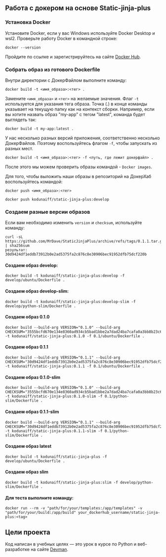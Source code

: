 ## Работа с докером на основе Static-jinja-plus

### Установка Docker
Установите Docker, если у вас Windows используйте Docker Desktop и wsl2.
Проверьте работу Docker в командной строке:

```
docker --version
```

Пройдите по ссылке и зарегистрируйтесь на сайте [Docker Hub](https://hub.docker.com/).

### Собрать образ из готового Dockerfile

Внутри директории с ДокерФайлом выполните команду:
```
docker build -t <имя_образа>:<тег> .
```
Замените `<имя_образа>` и `<тег>` на желаемые значения. Флаг `-t` используется для указания тега образа. 
Точка (.) в конце команды указывает на текущую папку как на контекст сборки.
Например, если вы хотите назвать образ "my-app" с тегом "latest", команда будет выглядеть так:

```
docker build -t my-app:latest .
```

У нас несколько разных версий приложения, соответственно несколько ДокерФайлов. Поэтому воспользуйтесь флагом `-f`, чтобы запускать из разных мест.

```
docker build -t <имя_образа>:<тег> -f <путь, где лежит докерфайл> .
```
После этого мы можем проверить образы командой - ```Docker images```.

Для того, чтобы выложить наши образы в репозиторий на ДокерХаб воспользуйтесь командой:
```
docker push <имя_образа>:<тег>

docker push kodunaiff/static-jinja-plus:develop
```


### Создаем разные версии образов

Если вам необходимо изменить `version` и `checksum`, используйте команду:
```
curl -sL https://github.com/MrDave/StaticJinjaPlus/archive/refs/tags/0.1.1.tar.gz | sha256sum
результат: 30d9424df1eddb73912b0e2ad5375fa2c876c8e30906bec91952dfb75dcf220b
```

#### Создаем образ develop:
```
docker build -t kodunaiff/static-jinja-plus:develop -f develop/ubuntu/Dockerfile .
```
#### Создаем образ develop-slim:
```
docker build -t kodunaiff/static-jinja-plus:develop-slim -f develop/python-slim/Dockerfile .
```
#### Создаем образ 0.1.0
```
docker build --build-arg VERSION="0.1.0" --build-arg CHECKSUM="3555bcfd670e134e8360ad934cb5bad1bbe2a7dad24ba7cafa0a3bb8b23c6444" -t kodunaiff/static-jinja-plus:0.1.0 -f 0.1/ubuntu/Dockerfile .
```
#### Создаем образ 0.1.1
```
docker build --build-arg VERSION="0.1.1" --build-arg CHECKSUM="30d9424df1eddb73912b0e2ad5375fa2c876c8e30906bec91952dfb75dcf220b" -t kodunaiff/static-jinja-plus:0.1.1 -f 0.1/ubuntu/Dockerfile .
```
#### Создаем образ 0.1.0-slim
```
docker build --build-arg VERSION="0.1.0" --build-arg CHECKSUM="3555bcfd670e134e8360ad934cb5bad1bbe2a7dad24ba7cafa0a3bb8b23c6444" -t kodunaiff/static-jinja-plus:0.1.0-slim -f 0.1/python-slim/Dockerfile .
```
#### Создаем образ 0.1.1-slim
```
docker build --build-arg VERSION="0.1.1" --build-arg CHECKSUM="30d9424df1eddb73912b0e2ad5375fa2c876c8e30906bec91952dfb75dcf220b" -t kodunaiff/static-jinja-plus:0.1.1-slim -f 0.1/python-slim/Dockerfile .
```
#### Создаем образ latest
```
docker build -t kodunaiff/static-jinja-plus -f develop/ubuntu/Dockerfile .
```
#### Создаем образ slim
```
docker build -t kodunaiff/static-jinja-plus:slim -f develop/python-slim/Dockerfile .
```



#### Для теста выполните команду:

```
docker run --rm -v "path/for/your/templates:/app/templates" -v "path/for/your/build:/app/build" your_dockerhub_username/static-jinja-plus:<tag>
```

## Цели проекта

Код написан в учебных целях — это урок в курсе по Python и веб-разработке на сайте [Devman](https://dvmn.org).
